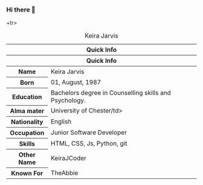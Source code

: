 ### Hi there 👋


<table>
<caption>Keira Jarvis</caption>
<thead>
<tr>
<th colspan="2">Quick Info</th>
</tr>
</thead>
<tbody><th colspan="2">Quick Info</th>
</tr>
</thead>
<tbody>
<tr><th scope='row'>Name</th><td>Keira Jarvis</td></tr>
<tr><th scope='row'>Born</th><td><time datetime="2002-01-11 08:00">01, August, 1987</time></td></tr>
<tr><th scope='row'>Education</th><td>Bachelors degree in Counselling skills and Psychology.</td></tr>
<tr><th scope='row'>Alma mater</th><td>University of Chester/td></tr>
<tr><th scope='row'>Nationality</th><td>English</td></tr><tr><th scope='row'>Occupation</th><td>Junior Software Developer</td></tr>
+tr><th scope='row'>Skills</th><td>HTML, CSS, Js, Python, git</td></tr>
<tr><th scope='row'>Other Name</th><td>KeiraJCoder</td></tr>
<tr><th scope='row'>Known For</th><td>TheAbbie</td></tr>
</tbody>
</table> 

<!--
**KeiraJCoder/KeiraJCoder** is a ✨ _special_ ✨ repository because its `README.md` (this file) appears on your GitHub profile.

Here are some ideas to get you started:

- 🔭 I’m currently working on ...
- 🌱 I’m 
+
- 👯 I’m looking to collaborate on ...
- 🤔 I’m looking for help with ...
- 💬 Ask me about ...
- 📫 How to reach me: ...
- 😄 Pronouns: ...
- ⚡ Fun fact: ...
-->
